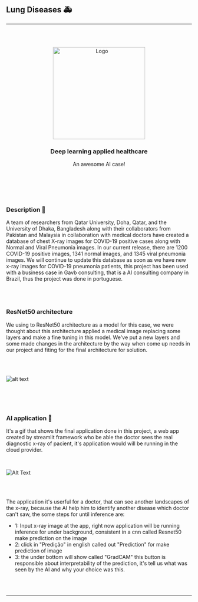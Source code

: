 ## Lung Diseases 🚑
<hr>
<br>


<!-- PROJECT LOGO -->
<br />
<p align="center">
  <a href="https://github.com/othneildrew/Best-README-Template">
    <img src="https://github.com/felipeoliverai/lung_diseases-cv/blob/main/utils/images/dl_logo.png" alt="Logo" width="250" height="250">
  </a>

  <h3 align="center">Deep learning applied healthcare</h3>

  <p align="center">
    An awesome AI case!
    <br />
    <br />
    <br />
  </p>
</p>


<br>
<br>





### Description 📃

A team of researchers from Qatar University, Doha, Qatar, and the University of Dhaka, Bangladesh along with their collaborators from Pakistan and Malaysia in collaboration with medical doctors have created a database of chest X-ray images for COVID-19 positive cases along with Normal and Viral Pneumonia images. In our current release, there are 1200 COVID-19 positive images, 1341 normal images, and 1345 viral pneumonia images. We will continue to update this database as soon as we have new x-ray images for COVID-19 pneumonia patients, this project has been used with a business case in Gavb consulting, that is a AI consulting company in Brazil, thus the project was done in portuguese.


<br>
<br>


### ResNet50 architecture 

 We using to ResNet50 architecture as a model for this case, we were thought about this architecture applied a medical image replacing some layers and make a fine tuning in this model. We've put a new layers and some made changes in the architecture by the way when come up needs in our project and fiting for the final architecture for solution.
 
 <br>
 <br>
 
 ![alt text](https://i.stack.imgur.com/gI4zT.png)
 
 
 <br>
 <br>
 <br>
 
 
 
 
 
 ### AI application 📱
 
 It's a gif that shows the final application done in this project, a web app created by streamlit framework who be able the doctor sees the real diagnostic x-ray of pacient, it's application would will be running in the cloud provider.
 
<br>
 
 
 
 
 ![Alt Text](https://github.com/felipeoliverai/lung_diseases-cv/blob/main/utils/examples/2021-02-20_09-33-01_example_1.gif)

<br>
<br>


The application it's userful for a doctor, that can see another landscapes of the x-ray, because the AI help him to identify another disease which doctor can't saw, 
the some steps for until inference are: 

 
 * 1: Input x-ray image at the app, right now application will be running inference for under background, consistent in a cnn called Resnet50 make prediction on the image
 * 2: click in "Predição" in english called out "Prediction" for make prediction of image 
 * 3: the under bottom will show called "GradCAM" this button is responsible about interpretability of the prediction, it's tell us what was seen by the AI and why your choice was this. 
 
 
<br>
<br>
 
 

<hr>


